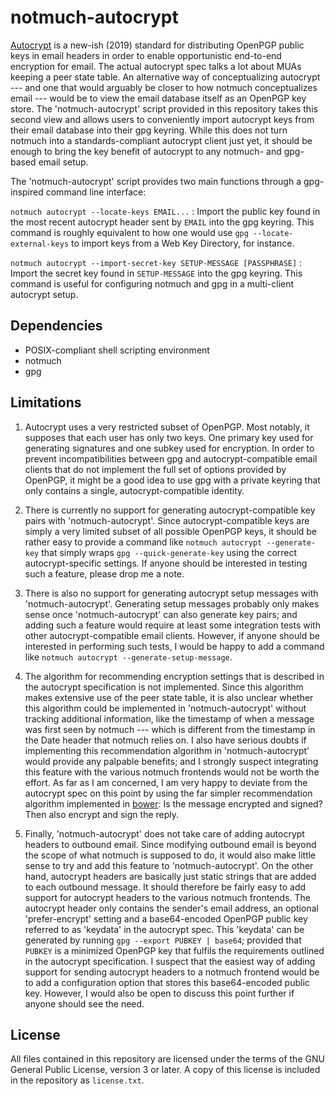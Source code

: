 # notmuch-autocrypt

[Autocrypt](https://docs.autocrypt.org/) is a new-ish (2019) standard
for distributing OpenPGP public keys in email headers in order to enable
opportunistic end-to-end encryption for email. The actual autocrypt spec
talks a lot about MUAs keeping a peer state table. An alternative way
of conceptualizing autocrypt --- and one that would arguably be closer
to how notmuch conceptualizes email --- would be to view the email
database itself as an OpenPGP key store. The 'notmuch-autocrypt' script
provided in this repository takes this second view and allows users to
conveniently import autocrypt keys from their email database into their
gpg keyring. While this does not turn notmuch into a standards-compliant
autocrypt client just yet, it should be enough to bring the key benefit
of autocrypt to any notmuch- and gpg-based email setup.

The 'notmuch-autocrypt' script provides two main functions through
a gpg-inspired command line interface:

`notmuch autocrypt --locate-keys EMAIL...`
: Import the public key found in the most recent autocrypt header sent by
  `EMAIL` into the gpg keyring. This command is roughly equivalent to
  how one would use `gpg --locate-external-keys` to import keys from a
  Web Key Directory, for instance.

`notmuch autocrypt --import-secret-key SETUP-MESSAGE [PASSPHRASE]`
: Import the secret key found in `SETUP-MESSAGE` into the gpg keyring.
  This command is useful for configuring notmuch and gpg in a multi-client
  autocrypt setup.


## Dependencies

* POSIX-compliant shell scripting environment
* notmuch
* gpg


## Limitations

1. Autocrypt uses a very restricted subset of OpenPGP. Most notably, it
   supposes that each user has only two keys. One primary key used for
   generating signatures and one subkey used for encryption. In order
   to prevent incompatibilities between gpg and autocrypt-compatible
   email clients that do not implement the full set of options provided
   by OpenPGP, it might be a good idea to use gpg with a private keyring
   that only contains a single, autocrypt-compatible identity.

2. There is currently no support for generating autocrypt-compatible
   key pairs with 'notmuch-autocrypt'. Since autocrypt-compatible keys
   are simply a very limited subset of all possible OpenPGP keys, it
   should be rather easy to provide a command like `notmuch autocrypt
   --generate-key` that simply wraps `gpg --quick-generate-key` using the
   correct autocrypt-specific settings. If anyone should be interested
   in testing such a feature, please drop me a note.

3. There is also no support for generating autocrypt setup messages with
   'notmuch-autocrypt'. Generating setup messages probably only makes
   sense once 'notmuch-autocrypt' can also generate key pairs; and
   adding such a feature would require at least some integration tests
   with other autocrypt-compatible email clients. However, if anyone
   should be interested in performing such tests, I would be happy to
   add a command like `notmuch autocrypt --generate-setup-message`.

4. The algorithm for recommending encryption settings that is described
   in the autocrypt specification is not implemented. Since this algorithm
   makes extensive use of the peer state table, it is also unclear whether
   this algorithm could be implemented in 'notmuch-autocrypt' without
   tracking additional information, like the timestamp of when a message
   was first seen by notmuch --- which is different from the timestamp
   in the Date header that notmuch relies on. I also have serious doubts
   if implementing this recommendation algorithm in 'notmuch-autocrypt'
   would provide any palpable benefits; and I strongly suspect integrating
   this feature with the various notmuch frontends would not be worth the
   effort. As far as I am concerned, I am very happy to deviate from the
   autocrypt spec on this point by using the far simpler recommendation
   algorithm implemented in [bower](https://github.com/wangp/bower/): Is
   the message encrypted and signed? Then also encrypt and sign the reply.

5. Finally, 'notmuch-autocrypt' does not take care of adding autocrypt
   headers to outbound email. Since modifying outbound email is beyond
   the scope of what notmuch is supposed to do, it would also make little
   sense to try and add this feature to 'notmuch-autocrypt'. On the other
   hand, autocrypt headers are basically just static strings that are
   added to each outbound message. It should therefore be fairly easy to
   add support for autocrypt headers to the various notmuch frontends.
   The autocrypt header only contains the sender's email address,
   an optional 'prefer-encrypt' setting and a base64-encoded OpenPGP
   public key referred to as 'keydata' in the autocrypt spec. This
   'keydata' can be generated by running `gpg --export PUBKEY | base64`;
   provided that `PUBKEY` is a minimized OpenPGP key that fulfils the
   requirements outlined in the autocrypt specification. I suspect that
   the easiest way of adding support for sending autocrypt headers to a
   notmuch frontend would be to add a configuration option that stores
   this base64-encoded public key. However, I would also be open to
   discuss this point further if anyone should see the need.


## License

All files contained in this repository are licensed under the terms
of the GNU General Public License, version 3 or later. A copy of this
license is included in the repository as `license.txt`.
